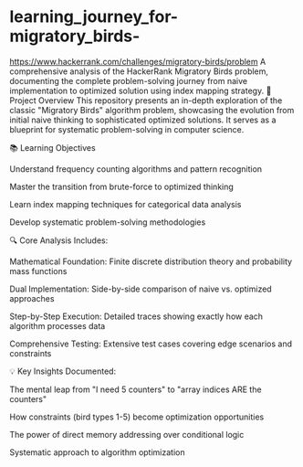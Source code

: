 # learning_journey_for-migratory_birds-
https://www.hackerrank.com/challenges/migratory-birds/problem
A comprehensive analysis of the HackerRank Migratory Birds problem, documenting the complete problem-solving journey from naive implementation to optimized solution using index mapping strategy.
🎯 Project Overview
This repository presents an in-depth exploration of the classic "Migratory Birds" algorithm problem, showcasing the evolution from initial naive thinking to sophisticated optimized solutions. It serves as a blueprint for systematic problem-solving in computer science.

📚 Learning Objectives

Understand frequency counting algorithms and pattern recognition

Master the transition from brute-force to optimized thinking

Learn index mapping techniques for categorical data analysis

Develop systematic problem-solving methodologies

🔍 Core Analysis Includes:

Mathematical Foundation: Finite discrete distribution theory and probability mass functions

Dual Implementation: Side-by-side comparison of naive vs. optimized approaches

Step-by-Step Execution: Detailed traces showing exactly how each algorithm processes data

Comprehensive Testing: Extensive test cases covering edge scenarios and constraints

💡 Key Insights Documented:

The mental leap from "I need 5 counters" to "array indices ARE the counters"

How constraints (bird types 1-5) become optimization opportunities

The power of direct memory addressing over conditional logic

Systematic approach to algorithm optimization
